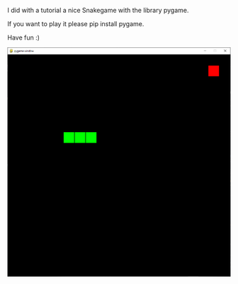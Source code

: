 I did with a tutorial a nice Snakegame with the library pygame. 

If you want to play it please pip install pygame. 

Have fun :)

<img src="Game.png">
